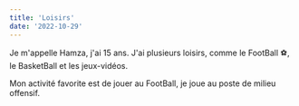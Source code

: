 ```yaml
---
title: 'Loisirs'
date: '2022-10-29'
---
```


Je m'appelle Hamza, j'ai 15 ans. J'ai plusieurs loisirs, comme le FootBall ⚽, le BasketBall et les jeux-vidéos.

Mon activité favorite est de jouer au FootBall, je  joue au poste de milieu offensif.